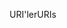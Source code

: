 <span data-ttu-id="80fe1-101">URI'ler</span><span class="sxs-lookup"><span data-stu-id="80fe1-101">URIs</span></span>